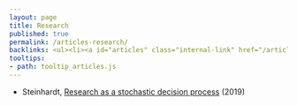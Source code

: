```yaml
---
layout: page
title: Research
published: true
permalink: /articles-research/
backlinks: <ul><li><a id="articles" class="internal-link" href="/articles/">Articles</a></li></ul>
tooltips: 
- path: tooltip_articles.js
---
```


* Steinhardt, [Research as a stochastic decision process](https://cs.stanford.edu/~jsteinhardt/ResearchasaStochasticDecisionProcess.html) (2019)
